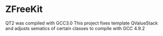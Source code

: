 # ZFreeKit

QT2 was compiled with GCC3.0
This project fixes template QValueStack and adjusts sematics of certain classes to compile with GCC 4.9.2
